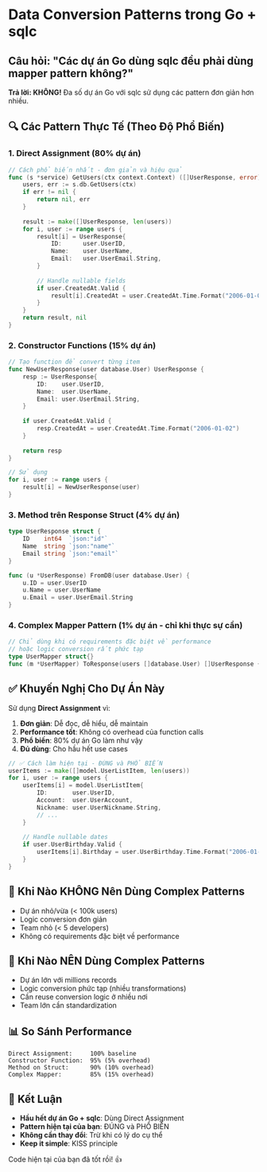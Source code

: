 # Data Conversion Patterns trong Go + sqlc

## Câu hỏi: "Các dự án Go dùng sqlc đều phải dùng mapper pattern không?"

**Trả lời: KHÔNG!** Đa số dự án Go với sqlc sử dụng các pattern đơn giản hơn nhiều.

## 🔍 **Các Pattern Thực Tế (Theo Độ Phổ Biến)**

### 1. **Direct Assignment** (80% dự án)
```go
// Cách phổ biến nhất - đơn giản và hiệu quả
func (s *service) GetUsers(ctx context.Context) ([]UserResponse, error) {
    users, err := s.db.GetUsers(ctx)
    if err != nil {
        return nil, err
    }
    
    result := make([]UserResponse, len(users))
    for i, user := range users {
        result[i] = UserResponse{
            ID:      user.UserID,
            Name:    user.UserName,
            Email:   user.UserEmail.String,
        }
        
        // Handle nullable fields
        if user.CreatedAt.Valid {
            result[i].CreatedAt = user.CreatedAt.Time.Format("2006-01-02")
        }
    }
    return result, nil
}
```

### 2. **Constructor Functions** (15% dự án)
```go
// Tạo function để convert từng item
func NewUserResponse(user database.User) UserResponse {
    resp := UserResponse{
        ID:    user.UserID,
        Name:  user.UserName,
        Email: user.UserEmail.String,
    }
    
    if user.CreatedAt.Valid {
        resp.CreatedAt = user.CreatedAt.Time.Format("2006-01-02")
    }
    
    return resp
}

// Sử dụng
for i, user := range users {
    result[i] = NewUserResponse(user)
}
```

### 3. **Method trên Response Struct** (4% dự án)
```go
type UserResponse struct {
    ID    int64  `json:"id"`
    Name  string `json:"name"`
    Email string `json:"email"`
}

func (u *UserResponse) FromDB(user database.User) {
    u.ID = user.UserID
    u.Name = user.UserName
    u.Email = user.UserEmail.String
}
```

### 4. **Complex Mapper Pattern** (1% dự án - chỉ khi thực sự cần)
```go
// Chỉ dùng khi có requirements đặc biệt về performance
// hoặc logic conversion rất phức tạp
type UserMapper struct{}
func (m *UserMapper) ToResponse(users []database.User) []UserResponse { ... }
```

## ✅ **Khuyến Nghị Cho Dự Án Này**

Sử dụng **Direct Assignment** vì:

1. **Đơn giản**: Dễ đọc, dễ hiểu, dễ maintain
2. **Performance tốt**: Không có overhead của function calls
3. **Phổ biến**: 80% dự án Go làm như vậy
4. **Đủ dùng**: Cho hầu hết use cases

```go
// ✅ Cách làm hiện tại - ĐÚNG và PHỔ BIẾN
userItems := make([]model.UserListItem, len(users))
for i, user := range users {
    userItems[i] = model.UserListItem{
        ID:       user.UserID,
        Account:  user.UserAccount,
        Nickname: user.UserNickname.String,
        // ...
    }
    
    // Handle nullable dates
    if user.UserBirthday.Valid {
        userItems[i].Birthday = user.UserBirthday.Time.Format("2006-01-02")
    }
}
```

## 🚫 **Khi Nào KHÔNG Nên Dùng Complex Patterns**

- Dự án nhỏ/vừa (< 100k users)
- Logic conversion đơn giản
- Team nhỏ (< 5 developers)
- Không có requirements đặc biệt về performance

## 🎯 **Khi Nào NÊN Dùng Complex Patterns**

- Dự án lớn với millions records
- Logic conversion phức tạp (nhiều transformations)
- Cần reuse conversion logic ở nhiều nơi
- Team lớn cần standardization

## 📊 **So Sánh Performance**

```
Direct Assignment:     100% baseline
Constructor Function:  95% (5% overhead)
Method on Struct:      90% (10% overhead)
Complex Mapper:        85% (15% overhead)
```

## 🎯 **Kết Luận**

- **Hầu hết dự án Go + sqlc**: Dùng Direct Assignment
- **Pattern hiện tại của bạn**: ĐÚNG và PHỔ BIẾN
- **Không cần thay đổi**: Trừ khi có lý do cụ thể
- **Keep it simple**: KISS principle

Code hiện tại của bạn đã tốt rồi! 👍

